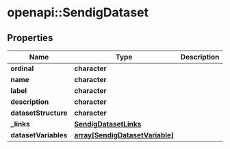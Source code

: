 # openapi::SendigDataset


## Properties
Name | Type | Description | Notes
------------ | ------------- | ------------- | -------------
**ordinal** | **character** |  | [optional] 
**name** | **character** |  | [optional] 
**label** | **character** |  | [optional] 
**description** | **character** |  | [optional] 
**datasetStructure** | **character** |  | [optional] 
**_links** | [**SendigDatasetLinks**](SendigDatasetLinks.md) |  | [optional] 
**datasetVariables** | [**array[SendigDatasetVariable]**](SendigDatasetVariable.md) |  | [optional] 


